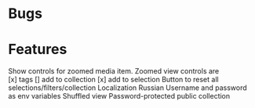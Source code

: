 # Bugs

# Features
Show controls for zoomed media item. Zoomed view controls are  
    [x] tags
    [] add to collection
    [x] add to selection
Button to reset all selections/filters/collection
Localization
    Russian
Username and password as env variables
Shuffled view
Password-protected public collection
